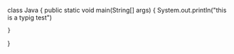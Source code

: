class Java {
    public static void main(String[] args) {
        System.out.println("this is a typig test") 

    } 
} 













